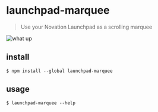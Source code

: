 # launchpad-marquee

> Use your Novation Launchpad as a scrolling marquee

![what up](https://cloud.githubusercontent.com/assets/820696/15025599/fbf12e38-1207-11e6-80f3-65f9a03fe4f4.gif)

## install

```shell
$ npm install --global launchpad-marquee
```

## usage

```shell
$ launchpad-marquee --help
```
